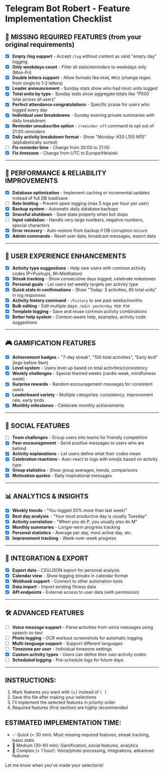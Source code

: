 # Telegram Bot Robert - Feature Implementation Checklist

## 🔧 MISSING REQUIRED FEATURES (from your original requirements)

- [x] **Empty /log support** - Accept `/log` without content as valid "empty day" logging
- [x] **Only weekdays count** - Filter all stats/reminders to weekdays only (Mon-Fri)
- [x] **Double letters support** - Allow formats like `KK40`, `MM15` (change regex from single to 1-2 letters)
- [x] **Leader announcement** - Sunday stats show who had most units logged
- [x] **Total units by type** - Sunday stats show aggregate totals like "P500 total across all users"
- [x] **Perfect attendance congratulations** - Specific praise for users who logged every day
- [x] **Individual user breakdowns** - Sunday evening private summaries with daily breakdown
- [x] **Reminder unsubscribe option** - `/reminder off` command to opt out of 21:00 reminders
- [x] **Daily activity breakdown format** - Show "Monday: K50 L100 M15" (alphabetically sorted)
- [ ] **Fix reminder time** - Change from 20:00 to 21:00
- [x] **Fix timezone** - Change from UTC to Europe/Helsinki

---

## 🚀 PERFORMANCE & RELIABILITY IMPROVEMENTS

- [x] **Database optimization** - Implement caching or incremental updates instead of full DB load/save
- [ ] **Rate limiting** - Prevent spam logging (max 5 logs per hour per user)
- [x] **Backup system** - Automatic daily database backups
- [x] **Graceful shutdown** - Save state properly when bot stops
- [ ] **Input validation** - Handle very large numbers, negative numbers, special characters
- [x] **Error recovery** - Auto-restore from backup if DB corruption occurs
- [x] **Admin commands** - Reset user data, broadcast messages, export data

---

## 👥 USER EXPERIENCE ENHANCEMENTS

- [x] **Activity type suggestions** - Help new users with common activity codes (P=Pushups, M=Meditation)
- [x] **Streak tracking** - Show consecutive days logged, celebrate milestones
- [x] **Personal goals** - Let users set weekly targets per activity type
- [x] **Quick stats in confirmations** - Show "Today: 3 activities, 85 total units" in log responses
- [x] **Activity history command** - `/history` to see past weeks/months
- [x] **Bulk editing** - Edit multiple days: `/edit yesterday M20 P30`
- [x] **Template logging** - Save and reuse common activity combinations
- [x] **Better help system** - Context-aware help, examples, activity code suggestions

---

## 🎮 GAMIFICATION FEATURES

- [x] **Achievement badges** - "7-day streak", "100 total activities", "Early bird" (logs before 9am)
- [x] **Level system** - Users level up based on total activities/consistency
- [x] **Weekly challenges** - Special themed weeks (cardio week, mindfulness week)
- [x] **Surprise rewards** - Random encouragement messages for consistent users
- [x] **Leaderboard variety** - Multiple categories: consistency, improvement rate, early birds
- [x] **Monthly milestones** - Celebrate monthly achievements

---

## 🤝 SOCIAL FEATURES

- [ ] **Team challenges** - Group users into teams for friendly competition
- [x] **Peer encouragement** - Send positive messages to users who are behind
- [x] **Activity explanations** - Let users define what their codes mean
- [x] **Celebration reactions** - Auto-react to logs with emojis based on activity type
- [x] **Group statistics** - Show group averages, trends, comparisons
- [x] **Motivation quotes** - Daily inspirational messages

---

## 📊 ANALYTICS & INSIGHTS

- [x] **Weekly trends** - "You logged 20% more than last week!"
- [x] **Best day analysis** - "Your most productive day is usually Tuesday"
- [x] **Activity correlation** - "When you do P, you usually also do M"
- [x] **Monthly summaries** - Longer-term progress tracking
- [x] **Personal statistics** - Average per day, most active day, etc.
- [x] **Improvement tracking** - Week-over-week progress

---

## 🔗 INTEGRATION & EXPORT

- [x] **Export data** - CSV/JSON export for personal analysis
- [x] **Calendar view** - Show logging streaks in calendar format
- [x] **Webhook support** - Connect to other automation tools
- [x] **Data import** - Import existing fitness data
- [x] **API endpoints** - External access to user data (with permission)

---

## 🛠️ ADVANCED FEATURES

- [ ] **Voice message support** - Parse activities from voice messages using speech-to-text
- [ ] **Photo logging** - OCR workout screenshots for automatic logging
- [ ] **Multi-language support** - Support different languages
- [ ] **Timezone per user** - Individual timezone settings
- [x] **Custom activity types** - Users can define their own activity codes
- [ ] **Scheduled logging** - Pre-schedule logs for future days

---

## INSTRUCTIONS:
1. Mark features you want with `[x]` instead of `[ ]`
2. Save this file after making your selections
3. I'll implement the selected features in priority order
4. Required features (first section) are highly recommended

## ESTIMATED IMPLEMENTATION TIME:
- ✅ Quick (< 30 min): Most missing required features, streak tracking, basic stats
- 🔶 Medium (30-60 min): Gamification, social features, analytics
- 🔴 Complex (> 1 hour): Voice/photo processing, integrations, advanced features

Let me know when you've made your selections!

